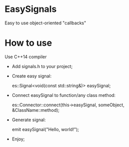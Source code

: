 # EasySignals
Easy to use object-oriented "callbacks"

# How to use

Use C++14 compiler

- Add signals.h to your project;
- Create easy signal:

 	es::Signal<void(const std::string&)> easySignal;

- Connect easySignal to function/any class method:

	es::Connector::connect(this->easySignal, someObject, &ClassName::method);

- Generate signal:

	emit easySignal("Hello, world!");

- Enjoy;
